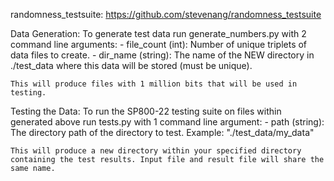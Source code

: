randomness_testsuite: https://github.com/stevenang/randomness_testsuite 

Data Generation:
    To generate test data run generate_numbers.py with 2 command line arguments: 
        - file_count (int): Number of unique triplets of data files to create.
        - dir_name (string): The name of the NEW directory in ./test_data where this data will be stored (must be unique).

    This will produce files with 1 million bits that will be used in testing.


Testing the Data:
    To run the SP800-22 testing suite on files within generated above run tests.py with 1 command line argument:
        - path (string): The directory path of the directory to test. Example: "./test_data/my_data"

    This will produce a new directory within your specified directory containing the test results. Input file and result file will share the same name.